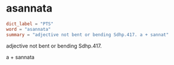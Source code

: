 # asannata

``` toml
dict_label = "PTS"
word = "asannata"
summary = "adjective not bent or bending Sdhp.417. a + sannat"
```

adjective not bent or bending Sdhp.417.

a \+ sannata

